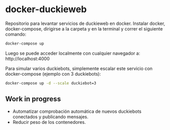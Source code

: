 

# docker-duckieweb
Repositorio para levantar servicios de duckieweb en docker.
Instalar docker, docker-compose, dirigirse a la carpeta y en la terminal y correr el siguiente comando:
```bash
docker-compose up
```
Luego se puede acceder localmente con cualquier navegador a:
http://localhost:4000

Para simular varios duckiebots, simplemente escalar este servicio con docker-compose (ejemplo con 3 duckiebots):

```bash
docker-compose up -d --scale duckiebot=3
```

## Work in progress
- Automatizar comprobación automática de nuevos duckiebots conectados y publicando mensajes.
- Reducir peso de los contenedores.